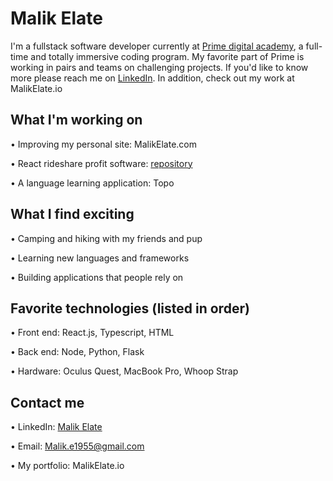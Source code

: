 # Malik Elate

I'm a fullstack software developer currently at <a href="https://primeacademy.io/">Prime digital academy</a>, a full-time and totally immersive coding program. My favorite part of Prime is working in pairs and teams on challenging projects. If you'd like to know more please reach me on <a href="https://www.linkedin.com/in/malik-elate-829226200/" target="_blank">LinkedIn</a>. In addition, check out my work at MalikElate.io

## What I'm working on 
• Improving my personal site: MalikElate.com 

• React rideshare profit software: <a href="">repository</a>

• A language learning application: Topo 

## What I find exciting 
• Camping and hiking with my friends and pup 

• Learning new languages and frameworks 

• Building applications that people rely on

## Favorite technologies (listed in order)
• Front end: React.js, Typescript, HTML 

• Back end: Node, Python, Flask

• Hardware: Oculus Quest, MacBook Pro, Whoop Strap

## Contact me
• LinkedIn: <a href="https://www.linkedin.com/in/malik-elate-829226200/" target="_blank">Malik Elate</a>

• Email: Malik.e1955@gmail.com

• My portfolio: MalikElate.io

